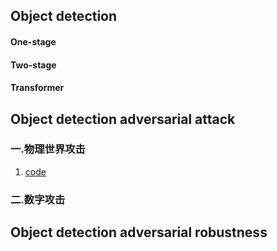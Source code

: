## Object detection
#### One-stage
#### Two-stage
#### Transformer


## Object detection adversarial attack

### 一.物理世界攻击
1. [code](www.baidu.com)
### 二.数字攻击

## Object detection adversarial robustness
